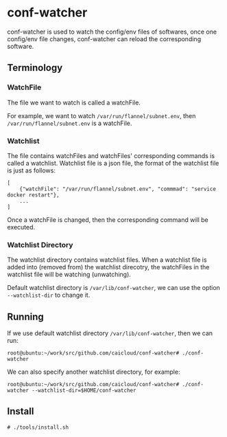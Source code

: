 # conf-watcher

conf-watcher is used to watch the config/env files of softwares, once one config/env file changes, conf-watcher can reload the corresponding software.

## Terminology

### WatchFile

The file we want to watch is called a watchFile.

For example, we want to watch `/var/run/flannel/subnet.env`, then `/var/run/flannel/subnet.env` is a watchFile.

### Watchlist

The file contains watchFiles and watchFiles' corresponding commands is called a watchlist. Watchlist file is a json file, the format of the watchlist file is just as follows:

```
[
    {"watchFile": "/var/run/flannel/subnet.env", "commmad": "service docker restart"},
    ...
]
```

Once a watchFile is changed, then the corresponding command will be executed.

### Watchlist Directory

The watchlist directory contains watchlist files. When a watchlist file is added into (removed from) the  watchlist direcotry, the watchFiles in the watchlist file will be watching (unwatching).

Default watchlist directory is `/var/lib/conf-watcher`, we can use the option `--watchlist-dir` to change it.

## Running

If we use default watchlist directory `/var/lib/conf-watcher`, then we can run:

```
root@ubuntu:~/work/src/github.com/caicloud/conf-watcher# ./conf-watcher
```

We can also specify another watchlist directory, for example:

```
root@ubuntu:~/work/src/github.com/caicloud/conf-watcher# ./conf-watcher --watchlist-dir=$HOME/conf-watcher
```

## Install

```
# ./tools/install.sh
```
